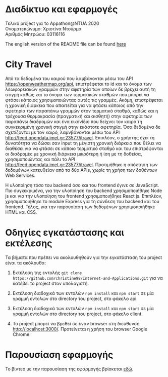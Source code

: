 # Διαδίκτυο και εφαρμογές 
 Τελικό project για το Αppathon@NTUA 2020  
 Ονοματεπώνυμο: Χριστίνα Ντούρμα  
 Αριθμός Μητρώου: 03116116  
 
 The english version of the README file can be found [here](README.md)

# City Travel
 Από τα δεδομένα του καιρού που λαμβάνονται μέσω του API https://openweathermap.org/api, επιστρέφεται το id και το όνομα των λεωφορειακών γραμμών στην αφετηρία των οποίων δε βρέχει αυτή τη στιγμή καθώς και το όνομα των τερματικών σταθμών που μπορεί να φτάσει κάποιος χρησιμοποιώντας αυτές τις γραμμές. Ακόμη, επιστρέφεται η χρονική διάρκεια που απαιτείται για να φτάσει κάποιος από την αφετηρία των παραπάνω γραμμών στον τερματικό σταθμό, καθώς και η τρέχουσα θερμοκρασία (πραγματική και αισθητή) στην αφετηρία των παραπάνω διαδρομών και ένα εικονίδιο που δείχνει τον καιρό τη συγκεκριμένη χρονική στιγμή στην εκάστοτε αφετηρία. Όσα δεδομένα δε σχετίζονται με τον καιρό, λαμνβάνονται μέσω του API http://feed.opendata.imet.gr:23577/itravel.
 Επιπλέον, ο χρήστης έχει τη δυνατότητα να δώσει σαν input τη μέγιστη χρονική διάρκεια που θέλει να διαθέσει για να φτάσει σε κάποιο τερματικό σταθμό και του επιστρέφονται οι διαδρομές με χρονική διάρκεια μικρότερη ή ίση με τη δοθείσα, χρησιμοποιώντας και πάλι το API http://feed.opendata.imet.gr:23577/itravel. Προτιμήθηκε η απόκτηση των δεδομένων κατευθείαν από τα δύο APIs, χωρίς τη χρήση των δοθέντων Web Services.

 Η υλοποίηση τόσο του backend όσο και του frontend έγινε σε JavaScript. Πιο συγκεκριμένα, για την υλοποίηση του backend χρησιμοποιήθηκε Node js και για την υλοποίηση του frontend χρησιμοποιήθηκε React js. Επιπλέον, χρησιμοποιήθηκε το module Express για τη σύνδεση του backend και του frontend. Τέλος, για την παρουσίαση των δεδομένων χρησιμοποιήθηκε HTML και CSS.


# Οδηγίες εγκατάστασης και εκτέλεσης

Τα βήματα που πρέπει να ακολουθηθούν για την εγκατάσταση του project είναι τα ακόλουθα:
1. Εκτέλεση της εντολής `git clone https://github.com/christine98/Internet-and-Applications.git` για να κατέβει το project στον υπολογιστή.

2. Εκτέλεση διαδοχικά των εντολών `npm install` και `npm start` σε μία γραμμή εντολών στο directory του project, στο φάκελο api.

3. Εκτέλεση διαδοχικά των εντολών `npm install` και `npm start` σε μία γραμμή εντολών στο directory του project, στο φάκελο client.

4. Το project μπορεί να βρεθεί σε έναν browser στη διεύθυνση <http://localhost:3000/>. Προτείνεται η χρήση του browser Google Chrome.


# Παρουσίαση εφαρμογής
Το βίντεο με την παρουσίαση της εφαρμογής βρίσκεται [εδώ](<https://www.youtube.com/watch?v=ad0WYS_qlyY&feature=youtu.be>).
